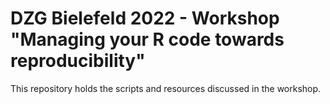 # DZG Bielefeld 2022 - Workshop "Managing your R code towards reproducibility"

This repository holds the scripts and resources discussed in the workshop.

